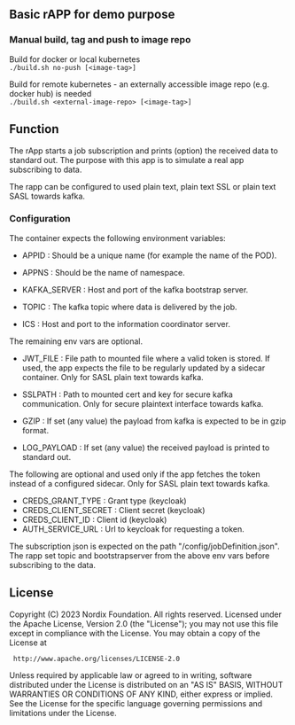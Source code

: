 

## Basic rAPP for demo purpose

### Manual build, tag and push to image repo

Build for docker or local kubernetes\
`./build.sh no-push [<image-tag>]`

Build for remote kubernetes - an externally accessible image repo (e.g. docker hub) is needed  \
`./build.sh <external-image-repo> [<image-tag>]`

## Function

The rApp starts a job subscription and prints (option) the received data to standard out. The purpose with this app is to simulate a real app subscribing to data.

The rapp can be configured to used plain text, plain text SSL or plain text SASL towards kafka.


### Configuration

The container expects the following environment variables:

- APPID : Should be a unique name (for example the name of the POD).

- APPNS : Should be the name of namespace.

- KAFKA_SERVER : Host and port of the kafka bootstrap server.

- TOPIC : The kafka topic where data is delivered by the job.

- ICS : Host and port to the information coordinator server.

The remaining env vars are optional.

- JWT_FILE : File path to mounted file where a valid token is stored. If used, the app expects the file to be regularly updated by a sidecar container. Only for SASL plain text towards kafka.

- SSLPATH : Path to mounted cert and key for secure kafka communication. Only for secure plaintext interface towards kafka.

- GZIP : If set (any value) the payload from kafka is expected to be in gzip format.

- LOG_PAYLOAD : If set (any value) the received payload is printed to standard out.

The following are optional and used only if the app fetches the token instead of a configured sidecar. Only for SASL plain text towards kafka.

- CREDS_GRANT_TYPE : Grant type (keycloak)
- CREDS_CLIENT_SECRET : Client secret (keycloak)
- CREDS_CLIENT_ID : Client id (keycloak)
- AUTH_SERVICE_URL : Url to keycloak for requesting a token.



The subscription json is expected on the path "/config/jobDefinition.json".
The rapp set topic and bootstrapserver from the above env vars before subscribing to the data.



## License

Copyright (C) 2023 Nordix Foundation. All rights reserved.
Licensed under the Apache License, Version 2.0 (the "License");
you may not use this file except in compliance with the License.
You may obtain a copy of the License at

     http://www.apache.org/licenses/LICENSE-2.0

Unless required by applicable law or agreed to in writing, software
distributed under the License is distributed on an "AS IS" BASIS,
WITHOUT WARRANTIES OR CONDITIONS OF ANY KIND, either express or implied.
See the License for the specific language governing permissions and
limitations under the License.